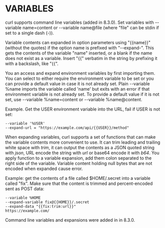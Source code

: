 <!-- Copyright (C) Daniel Stenberg, <daniel@haxx.se>, et al. -->
<!-- SPDX-License-Identifier: curl -->
# VARIABLES
curl supports command line variables (added in 8.3.0). Set variables with
--variable name=content or --variable name@file (where "file" can be stdin if
set to a single dash (-)).

Variable contents can expanded in option parameters using "{{name}}" (without
the quotes) if the option name is prefixed with "--expand-". This gets the
contents of the variable "name" inserted, or a blank if the name does not
exist as a variable. Insert "{{" verbatim in the string by prefixing it with a
backslash, like "\{{".

You an access and expand environment variables by first importing them. You
can select to either require the environment variable to be set or you can
provide a default value in case it is not already set. Plain --variable %name
imports the variable called 'name' but exits with an error if that environment
variable is not already set. To provide a default value if it is not set, use
--variable %name=content or --variable %name@content.

Example. Get the USER environment variable into the URL, fail if USER is not
set:

    --variable '%USER'
    --expand-url = "https://example.com/api/{{USER}}/method"

When expanding variables, curl supports a set of functions that can make the
variable contents more convenient to use. It can trim leading and trailing
white space with *trim*, it can output the contents as a JSON quoted string
with *json*, URL encode the string with *url* or base64 encode it with
*b64*. You apply function to a variable expansion, add them colon separated to
the right side of the variable. Variable content holding null bytes that are
not encoded when expanded cause error.

Example: get the contents of a file called $HOME/.secret into a variable
called "fix". Make sure that the content is trimmed and percent-encoded sent
as POST data:

    --variable %HOME
    --expand-variable fix@{{HOME}}/.secret
    --expand-data "{{fix:trim:url}}"
    https://example.com/

Command line variables and expansions were added in in 8.3.0.
